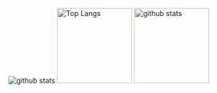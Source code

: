 <p align="left"> 
  <img alt="github stats" src="https://github-profile-summary-cards.vercel.app/api/cards/profile-details?username=SO0O0&theme=dracula" />
  <img alt="Top Langs" height="150px" src="https://github-readme-stats.vercel.app/api/top-langs/?username=SO0O0&layout=compact&show_icons=true&theme=onedark" />
  <img alt="github stats" height="150px" src="https://github-readme-stats.vercel.app/api?username=SO0O0&theme=onedark&show_icons=ture" />
</p>

